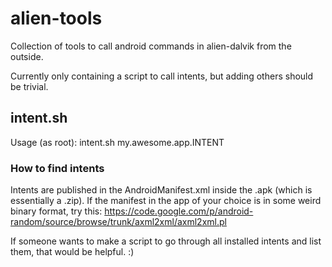# alien-tools
Collection of tools to call android commands in alien-dalvik from the outside.

Currently only containing a script to call intents, but adding others should be trivial.
## intent.sh
Usage (as root): intent.sh my.awesome.app.INTENT
### How to find intents
Intents are published in the AndroidManifest.xml inside the .apk (which is essentially a .zip).
If the manifest in the app of your choice is in some weird binary format, try this:
https://code.google.com/p/android-random/source/browse/trunk/axml2xml/axml2xml.pl


If someone wants to make a script to go through all installed intents and list them, that would be helpful. :)
